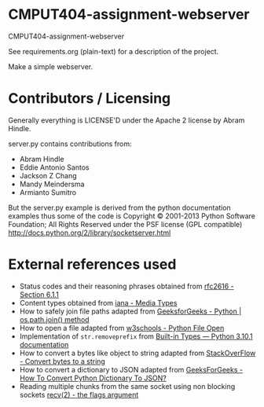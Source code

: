 # CMPUT404-assignment-webserver

CMPUT404-assignment-webserver

See requirements.org (plain-text) for a description of the project.

Make a simple webserver.

# Contributors / Licensing

Generally everything is LICENSE'D under the Apache 2 license by Abram Hindle.

server.py contains contributions from:

- Abram Hindle
- Eddie Antonio Santos
- Jackson Z Chang
- Mandy Meindersma
- Armianto Sumitro

But the server.py example is derived from the python documentation
examples thus some of the code is Copyright © 2001-2013 Python
Software Foundation; All Rights Reserved under the PSF license (GPL
compatible) http://docs.python.org/2/library/socketserver.html

# External references used

- Status codes and their reasoning phrases obtained from [rfc2616 - Section 6.1.1](https://datatracker.ietf.org/doc/html/rfc2616#section-6.1.1)
- Content types obtained from [iana - Media Types](https://www.iana.org/assignments/media-types/media-types.xhtml)
- How to safely join file paths adapted from [GeeksforGeeks - Python | os.path.join() method](https://www.geeksforgeeks.org/python-os-path-join-method/)
- How to open a file adapted from [w3schools - Python File Open](https://www.w3schools.com/python/python_file_open.asp)
- Implementation of `str.removeprefix` from [Built-in Types — Python 3.10.1 documentation](https://docs.python.org/3/library/stdtypes.html#str.removeprefix)
- How to convert a bytes like object to string adapted from [StackOverFlow - Convert bytes to a string](https://stackoverflow.com/questions/606191/convert-bytes-to-a-string)
- How to convert a dictionary to JSON adapted from [GeeksForGeeks - How To Convert Python Dictionary To JSON?](https://www.geeksforgeeks.org/how-to-convert-python-dictionary-to-json/)
- Reading multiple chunks from the same socket using non blocking sockets [recv(2) - the flags argument](https://manpages.debian.org/bullseye/manpages-dev/recv.2.en.html#The_flags_argument)
